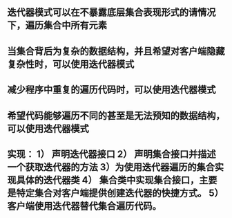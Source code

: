 ## 迭代器模式可以在不暴露底层集合表现形式的请情况下，遍历集合中所有元素

## 当集合背后为复杂的数据结构，并且希望对客户端隐藏复杂性时，可以使用迭代器模式

## 减少程序中重复的遍历代码时，可以使用迭代器模式

## 希望代码能够遍历不同的甚至是无法预知的数据结构，可以使用迭代器模式

## 实现： 1） 声明迭代器接口  2） 声明集合接口并描述一个获取迭代器的方法  3）为使用迭代器遍历的集合实现具体的迭代器类 4） 集合类中实现集合接口，主要是特定集合对客户端提供创建迭代器的快捷方式。 5） 客户端使用迭代器替代集合遍历代码。
